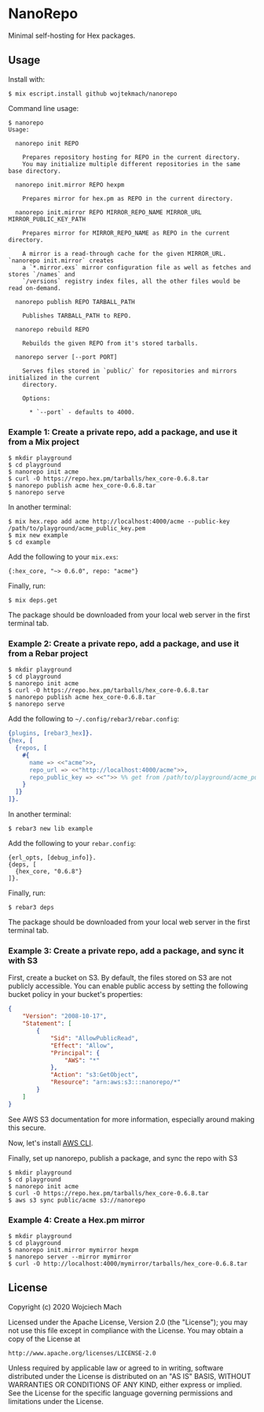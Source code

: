 # NanoRepo

Minimal self-hosting for Hex packages.

## Usage

Install with:

    $ mix escript.install github wojtekmach/nanorepo

Command line usage:

    $ nanorepo
    Usage:

      nanorepo init REPO

        Prepares repository hosting for REPO in the current directory.
        You may initialize multiple different repositories in the same base directory.

      nanorepo init.mirror REPO hexpm

        Prepares mirror for hex.pm as REPO in the current directory.

      nanorepo init.mirror REPO MIRROR_REPO_NAME MIRROR_URL MIRROR_PUBLIC_KEY_PATH

        Prepares mirror for MIRROR_REPO_NAME as REPO in the current directory.

        A mirror is a read-through cache for the given MIRROR_URL. `nanorepo init.mirror` creates
        a `*.mirror.exs` mirror configuration file as well as fetches and stores `/names` and
        `/versions` registry index files, all the other files would be read on-demand.

      nanorepo publish REPO TARBALL_PATH

        Publishes TARBALL_PATH to REPO.

      nanorepo rebuild REPO

        Rebuilds the given REPO from it's stored tarballs.

      nanorepo server [--port PORT]

        Serves files stored in `public/` for repositories and mirrors initialized in the current
        directory.

        Options:

          * `--port` - defaults to 4000.

### Example 1: Create a private repo, add a package, and use it from a Mix project

    $ mkdir playground
    $ cd playground
    $ nanorepo init acme
    $ curl -O https://repo.hex.pm/tarballs/hex_core-0.6.8.tar
    $ nanorepo publish acme hex_core-0.6.8.tar
    $ nanorepo serve

In another terminal:

    $ mix hex.repo add acme http://localhost:4000/acme --public-key /path/to/playground/acme_public_key.pem
    $ mix new example
    $ cd example

Add the following to your `mix.exs`:

    {:hex_core, "~> 0.6.0", repo: "acme"}

Finally, run:

    $ mix deps.get

The package should be downloaded from your local web server in the first terminal tab.

### Example 2: Create a private repo, add a package, and use it from a Rebar project

    $ mkdir playground
    $ cd playground
    $ nanorepo init acme
    $ curl -O https://repo.hex.pm/tarballs/hex_core-0.6.8.tar
    $ nanorepo publish acme hex_core-0.6.8.tar
    $ nanorepo serve

Add the following to `~/.config/rebar3/rebar.config`:

```erlang
{plugins, [rebar3_hex]}.
{hex, [
  {repos, [
    #{
      name => <<"acme">>,
      repo_url => <<"http://localhost:4000/acme">>,
      repo_public_key => <<"">> %% get from /path/to/playground/acme_public_key.pem
    }
  ]}
]}.
```

In another terminal:

    $ rebar3 new lib example

Add the following to your `rebar.config`:

    {erl_opts, [debug_info]}.
    {deps, [
      {hex_core, "0.6.8"}
    ]}.

Finally, run:

    $ rebar3 deps

The package should be downloaded from your local web server in the first terminal tab.

### Example 3: Create a private repo, add a package, and sync it with S3

First, create a bucket on S3. By default, the files stored on S3 are not publicly accessible.
You can enable public access by setting the following bucket policy in your
bucket's properties:

```json
{
    "Version": "2008-10-17",
    "Statement": [
        {
            "Sid": "AllowPublicRead",
            "Effect": "Allow",
            "Principal": {
                "AWS": "*"
            },
            "Action": "s3:GetObject",
            "Resource": "arn:aws:s3:::nanorepo/*"
        }
    ]
}
```

See AWS S3 documentation for more information, especially around making this secure.

Now, let's install [AWS CLI](https://aws.amazon.com/cli/).

Finally, set up nanorepo, publish a package, and sync the repo with S3

    $ mkdir playground
    $ cd playground
    $ nanorepo init acme
    $ curl -O https://repo.hex.pm/tarballs/hex_core-0.6.8.tar
    $ aws s3 sync public/acme s3://nanorepo

### Example 4: Create a Hex.pm mirror

    $ mkdir playground
    $ cd playground
    $ nanorepo init.mirror mymirror hexpm
    $ nanorepo server --mirror mymirror
    $ curl -O http://localhost:4000/mymirror/tarballs/hex_core-0.6.8.tar

## License

Copyright (c) 2020 Wojciech Mach

Licensed under the Apache License, Version 2.0 (the "License"); you may not use this file except in compliance with the License. You may obtain a copy of the License at

    http://www.apache.org/licenses/LICENSE-2.0

Unless required by applicable law or agreed to in writing, software distributed under the License is distributed on an "AS IS" BASIS, WITHOUT WARRANTIES OR CONDITIONS OF ANY KIND, either express or implied. See the License for the specific language governing permissions and limitations under the License.
